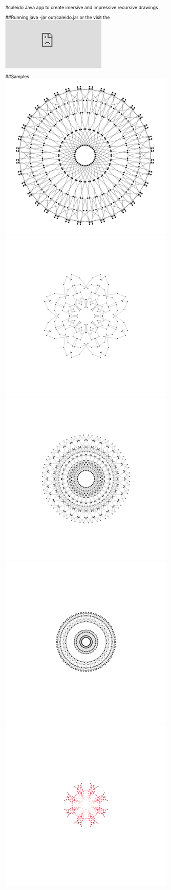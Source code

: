 #caleido
Java app to create imersive and impressive recursive drawings

##Running
java -jar out/caleido.jar or the visit the ![javascript version](http://ritcher.com.br/caleido/index.html)

##Samples
![Sample result](https://github.com/thiagoritcher/caleido/blob/master/samples/sample.jpg)
![Result 1](samples/1.png)
![Result 2](samples/2.png)
![Result 3](samples/3.png)
![Result 4](samples/4.png)
